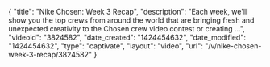 {
    "title": "Nike Chosen: Week 3 Recap",
    "description": "Each week, we'll show you the top crews from around the world that are bringing fresh and unexpected creativity to the Chosen crew video contest or creating ...",
    "videoid": "3824582",
    "date_created": "1424454632",
    "date_modified": "1424454632",
    "type": "captivate",
    "layout": "video",
    "url": "\/v\/nike-chosen-week-3-recap\/3824582"
}